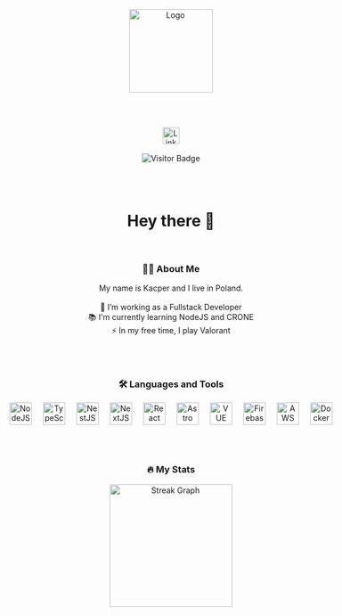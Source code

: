 <div align="center">
  <!-- Logo -->
  <img height="150" src="https://i.imgur.com/Kj1USww.png" alt="Logo" />

  <br><br>

  <!-- Social Media Links -->
  <div>
    <a href="https://linkedin.com" target="_blank">
      <img src="https://img.shields.io/static/v1?message=LinkedIn&logo=linkedin&label=&color=0077B5&logoColor=white&labelColor=&style=for-the-badge" height="30" alt="LinkedIn" />
    </a>
  </div>

  <br>

  <!-- Visitor Badge -->
  <div>
    <img src="https://visitor-badge.laobi.icu/badge?page_id=xanaxdev.xanaxdev" alt="Visitor Badge" />
  </div>

  <br><br>

  <!-- Heading -->
  <h1>Hey there 👋</h1>

  <br>

  <!-- About Me -->
  <h3>👩‍💻 About Me</h3>
  <p align="center">
    My name is Kacper and I live in Poland.<br><br>
    🔭 I’m working as a Fullstack Developer<br>
    📚 I'm currently learning NodeJS and CRONE<br>
    ⚡ In my free time, I play Valorant
  </p>

  <br><br>

  <!-- Languages and Tools -->
  <h3>🛠 Languages and Tools</h3>
  <div style="display: flex; justify-content: center; gap: 20px;">
    <img src="https://images-cdn.openxcell.com/wp-content/uploads/2024/07/25090553/nodejs-inner.webp" height="40" alt="NodeJS" />
    <img src="https://upload.wikimedia.org/wikipedia/commons/thumb/4/4c/Typescript_logo_2020.svg/1200px-Typescript_logo_2020.svg.png" height="40" alt="TypeScript" />
    <img src="https://encrypted-tbn0.gstatic.com/images?q=tbn:ANd9GcRUDlYKWwiHIBw0AwCCpREi9UdXkn0JlZkyCw&s" height="40" alt="NestJS" />
    <img src="https://images-cdn.openxcell.com/wp-content/uploads/2024/07/24154156/dango-inner-2.webp" height="40" alt="NextJS" />
    <img src="https://cdn.worldvectorlogo.com/logos/react-1.svg" height="40" alt="React" />
    <img src="https://astro.build/favicon.svg" height="40" alt="Astro" />
    <img src="https://static-00.iconduck.com/assets.00/vue-icon-2048x2048-eci1ikst.png" height="40" alt="VUE" />
    <img src="https://cdn.jsdelivr.net/gh/devicons/devicon/icons/firebase/firebase-plain-wordmark.svg" height="40" alt="Firebase" />
    <img src="https://cdn.jsdelivr.net/gh/devicons/devicon/icons/amazonwebservices/amazonwebservices-line-wordmark.svg" height="40" alt="AWS" />
    <img src="https://cdn.jsdelivr.net/gh/devicons/devicon/icons/docker/docker-plain-wordmark.svg" height="40" alt="Docker" />
  </div>

  <br><br>

  <!-- Stats -->
  <h3>🔥 My Stats</h3>
  <div>
    <img src="https://streak-stats.demolab.com?user=xanaxdev&locale=en&mode=daily&theme=dark&hide_border=true&border_radius=5&order=3" height="220" alt="Streak Graph" />
  </div>
</div>
